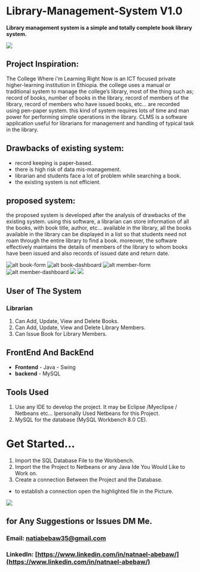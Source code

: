 # Library-Management-System V1.0
**Library management system is a simple and totally complete book library system.**

![](src/classes/s.png)
## Project Inspiration: 
The College Where i'm Learning Right Now is an ICT focused private higher-learning institution in
Ethiopia. the college uses a manual or traditional system to manage the college’s library, most of
the thing such as; record of books, number of books in the library, record of members of the
library, record of members who have issued books, etc… are recorded using pen-paper system.
this kind of system requires lots of time and man power for performing simple operations in the
library. CLMS is a software application useful for librarians for management and handling of
typical task in the library.

## Drawbacks of existing system:
* record keeping is paper-based.
* there is high risk of data mis-management.
* librarian and students face a lot of problem while searching a book.
* the existing system is not efficient.

## proposed system:
the proposed system is developed after the analysis of drawbacks of the existing system.
using this software, a librarian can store information of all the books, with book title, author,
etc… available in the library, all the books available in the library can be displayed in a list so
that students need not roam through the entire library to find a book. moreover, the software
effectively maintains the details of members of the library to whom books have been issued and
also records of issued date and return date.

![alt book-form](Screenshots/Screenshot-1.png)
![alt book-dashboard](Screenshots/Screenshot-2.png)
![alt member-form](Screenshots/Screenshot-3.png)
![alt member-dashboard](Screenshots/Screenshot-4.png)
![](Screenshots/Screenshot-5.png)
![](Screenshots/Screenshot-6.png)

## User of The System
### Librarian
1. Can Add, Update, View and Delete Books.
2. Can Add, Update, View and Delete Library Members. 
3. Can Issue Book for Library Members.

## FrontEnd And BackEnd
* **Frontend** - Java - Swing
* **backend** - MySQL 

## Tools Used
1. Use any IDE to develop the project. It may be Eclipse /Myeclipse / Netbeans etc... Ipersonally Used Netbeans for this Project.
2. MySQL for the database (MySQL Workbench 8.0 CE).

# Get Started...
1. Import the SQL Database File to the Workbench.
2. Import the the Project to Netbeans or any Java Ide You Would Like to Work on.
3. Create a connection Between the Project and the Database.
- to establish a connection open the highlighted file in the Picture. 

![](Screenshots/Screenshot-7.png)

## for Any Suggestions or Issues DM Me.
### Email: [natiabebaw35@gmail.com](natiabebaw35@gmail.com)
### LinkedIn: [https://www.linkedin.com/in/natnael-abebaw/](https://www.linkedin.com/in/natnael-abebaw/)
